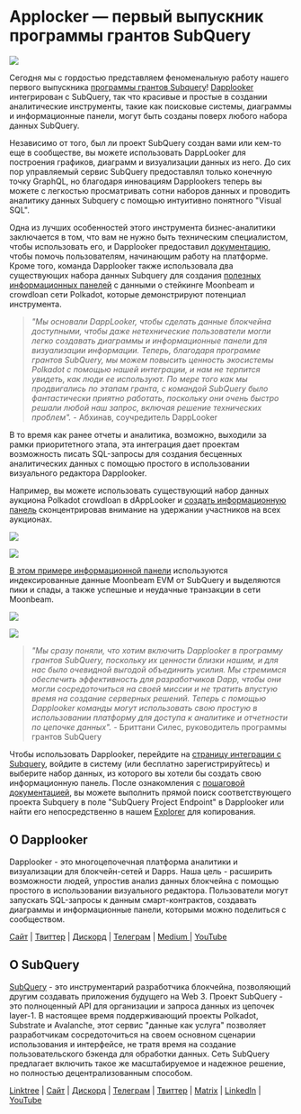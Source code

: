 # Applocker — первый выпускник программы грантов SubQuery

![](https://miro.medium.com/max/700/0*m7loo6ZhFd_UrPtG)

Сегодня мы с гордостью представляем феноменальную работу нашего первого выпускника [программы грантов Subquery](https://subquery.network/grants)! [Dapplooker](https://dapplooker.com/) интегрирован с SubQuery, так что красивые и простые в создании аналитические инструменты, такие как поисковые системы, диаграммы и информационные панели, могут быть созданы поверх любого набора данных SubQuery.

Независимо от того, был ли проект SubQuery создан вами или кем-то еще в сообществе, вы можете использовать DappLooker для построения графиков, диаграмм и визуализации данных из него. До сих пор управляемый сервис SubQuery предоставлял только конечную точку GraphQL, но благодаря инновациям Dapplookers теперь вы можете с легкостью просматривать сотни наборов данных и проводить аналитику данных Subquery с помощью интуитивно понятного "Visual SQL".

Одна из лучших особенностей этого инструмента бизнес-аналитики заключается в том, что вам не нужно быть техническим специалистом, чтобы использовать его, и Dapplooker предоставил [документацию](https://dapplooker.notion.site/SubQuery-55e159ee37ff453b9a278be0efbe319e), чтобы помочь пользователям, начинающим работу на платформе. Кроме того, команда Dapplooker также использовала два существующих набора данных Subquery для создания [полезных информационных панелей](https://dapplooker.com/category/subquery?type=dashboard) с данными о стейкинге Moonbeam и crowdloan сети Polkadot, которые демонстрируют потенциал инструмента.

> _"Мы основали DappLooker, чтобы сделать данные блокчейна доступными, чтобы даже нетехнические пользователи могли легко создавать диаграммы и информационные панели для визуализации информации. Теперь, благодаря программе грантов SubQuery, мы можем повысить ценность экосистемы Polkadot с помощью нашей интеграции, и нам не терпится увидеть, как люди ее используют. По мере того как мы продвигались по этапам гранта, с командой SubQuery было фантастически приятно работать, поскольку они очень быстро решали любой наш запрос, включая решение технических проблем"._ - Абхинав, соучредитель DappLooker

В то время как ранее отчеты и аналитика, возможно, выходили за рамки приоритетного этапа, эта интеграция дает проектам возможность писать SQL-запросы для создания бесценных аналитических данных с помощью простого в использовании визуального редактора Dapplooker.

Например, вы можете использовать существующий набор данных аукциона Polkadot crowdloan в dAppLooker и [создать информационную панель](https://dapplooker.com/dapp/polkadot-auctions-and-crowdloans-120113?network=subquery&category=subquery&type=dashboard&udid=0) сконцентрировав внимание на удержании участников на всех аукционах.

![](https://miro.medium.com/max/700/0*IWuAPhPOqiGOFkc-)

![](https://miro.medium.com/max/700/0*Ajx_bTmMcRBuTB_z)

[В этом примере информационной панели](https://dapplooker.com/dapp/subquery-moonbeam-120116?network=subquery&category=subquery&type=dashboard&udid=0) используются индексированные данные Moonbeam EVM от SubQuery и выделяются пики и спады, а также успешные и неудачные транзакции в сети Moonbeam.

![](https://miro.medium.com/max/700/0*CPmeF30Kwwj0DbC6)

![](https://miro.medium.com/max/700/0*ofrjdSerY8_8DV-Q)

> _"Мы сразу поняли, что хотим включить Dapplooker в программу грантов SubQuery, поскольку их ценности близки нашим, и для нас было очевидной выгодой объединить усилия. Мы стремимся обеспечить эффективность для разработчиков Dapp, чтобы они могли сосредоточиться на своей миссии и не тратить впустую время на создание серверных решений. Теперь с помощью Dapplooker команды могут использовать свою простую в использовании платформу для доступа к аналитике и отчетности по цепочке данных"._ - Бриттани Силес, руководитель программы грантов SubQuery

Чтобы использовать Dapplooker, перейдите на [страницу интеграции с Subquery](https://dapplooker.com/integration/subquery), войдите в систему (или бесплатно зарегистрируйтесь) и выберите набор данных, из которого вы хотели бы создать свою информационную панель. После ознакомления с [ пошаговой документацией](https://dapplooker.notion.site/SubQuery-55e159ee37ff453b9a278be0efbe319e), вы можете выполнить прямой поиск соответствующего проекта Subquery в поле "SubQuery Project Endpoint" в Dapplooker или найти его непосредственно в нашем [Explorer](https://explorer.subquery.network/) для копирования.

## О Dapplooker

Dapplooker - это многоцепочечная платформа аналитики и визуализации для блокчейн-сетей и Dapps. Наша цель - расширить возможности людей, упростив анализ данных блокчейна с помощью простого в использовании визуального редактора. Пользователи могут запускать SQL-запросы к данным смарт-контрактов, создавать диаграммы и информационные панели, которыми можно поделиться с сообществом.

[Сайт](https://dapplooker.com/) | [Твиттер](https://twitter.com/dapplooker) | [Дискорд](https://dapplooker.com/community) | [Телеграм](https://t.me/dapplooker) | [Medium ](https://dapplooker.medium.com/)| [YouTube](https://www.youtube.com/channel/UC1KJmtb3UhnWSN_sDv71_fg)

## О SubQuery

[SubQuery](https://subquery.network/) - это инструментарий разработчика блокчейна, позволяющий другим создавать приложения будущего на Web 3. Проект SubQuery - это полноценный API для организации и запроса данных из цепочек layer-1. В настоящее время поддерживающий проекты Polkadot, Substrate и Avalanche, этот сервис "данные как услуга" позволяет разработчикам сосредоточиться на своем основном сценарии использования и интерфейсе, не тратя время на создание пользовательского бэкенда для обработки данных. Сеть SubQuery предлагает включить такое же масштабируемое и надежное решение, но полностью децентрализованным способом.

[Linktree](https://linktr.ee/subquerynetwork) | [Сайт](https://subquery.network/) | [Дискорд](https://discord.com/invite/78zg8aBSMG) | [Телеграм](https://t.me/subquerynetwork) | [Твиттер](https://twitter.com/subquerynetwork) | [Matrix](https://matrix.to/#/#subquery:matrix.org) | [LinkedIn](https://www.linkedin.com/company/subquery) | [YouTube](https://www.youtube.com/channel/UCi1a6NUUjegcLHDFLr7CqLw)
